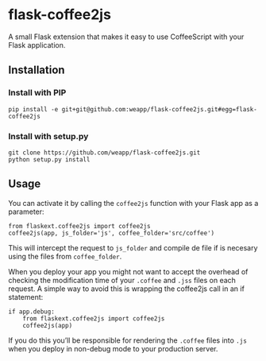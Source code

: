 flask-coffee2js
===============

A small Flask extension that makes it easy to use CoffeeScript with your Flask application.


## Installation

### Install with PIP

    pip install -e git+git@github.com:weapp/flask-coffee2js.git#egg=flask-coffee2js


### Install with setup.py

    git clone https://github.com/weapp/flask-coffee2js.git
    python setup.py install


## Usage

You can activate it by calling the `coffee2js` function with your Flask app as a parameter:

    from flaskext.coffee2js import coffee2js
    coffee2js(app, js_folder='js', coffee_folder='src/coffee')

This will intercept the request to `js_folder` and compile de file if is necesary using the files from `coffee_folder`.

When you deploy your app you might not want to accept the overhead of checking the modification time of your `.coffee` and `.jss` files on each request. A simple way to avoid this is wrapping the coffee2js call in an if statement:

    if app.debug:
        from flaskext.coffee2js import coffee2js
        coffee2js(app)
        
If you do this you’ll be responsible for rendering the `.coffee` files into `.js` when you deploy in non-debug mode to your production server.